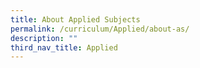 ```yaml
---
title: About Applied Subjects
permalink: /curriculum/Applied/about-as/
description: ""
third_nav_title: Applied
---
```

